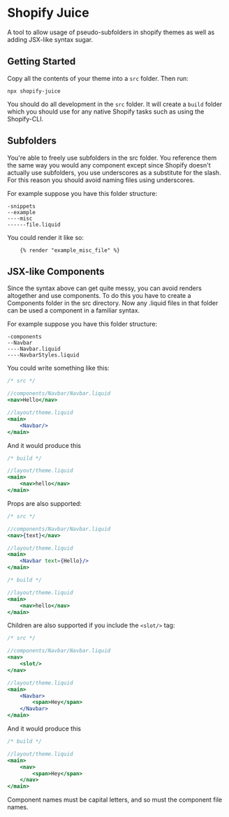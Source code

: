 # Shopify Juice

A tool to allow usage of pseudo-subfolders in shopify themes as well as adding JSX-like syntax sugar.

## Getting Started

Copy all the contents of your theme into a `src` folder.
Then run:

```console
npx shopify-juice
```

You should do all development in the `src` folder. It will create a `build` folder which you should use for any native Shopify tasks such as using the Shopify-CLI.


## Subfolders
You're able to freely use subfolders in the src folder. You reference them the same way you would any component except since Shopify doesn't actually use subfolders, you use underscores as a substitute for the slash. For this reason you should avoid naming files using underscores.

For example suppose you have this folder structure:
```
-snippets
--example
----misc
------file.liquid
```

You could render it like so:
```liquid
    {% render "example_misc_file" %}
```

## JSX-like Components
Since the syntax above can get quite messy, you can avoid renders altogether and use components. To do this you have to create a Components folder in the src directory. Now any .liquid files in that folder can be used a component in a familiar syntax.

For example suppose you have this folder structure:
```
-components
--Navbar
----Navbar.liquid
----NavbarStyles.liquid
```

You could write something like this:

```jsx
/* src */

//components/Navbar/Navbar.liquid
<nav>Hello</nav>

//layout/theme.liquid
<main>
    <Navbar/>
</main>
```

And it would produce this

```jsx
/* build */

//layout/theme.liquid
<main>
    <nav>hello</nav>
</main>
```

Props are also supported:

```jsx
/* src */

//components/Navbar/Navbar.liquid
<nav>{text}</nav>

//layout/theme.liquid
<main>
    <Navbar text={Hello}/>
</main>
```

```jsx
/* build */

//layout/theme.liquid
<main>
    <nav>hello</nav>
</main>
```

Children are also supported if you include the `<slot/>` tag:

```jsx
/* src */

//components/Navbar/Navbar.liquid
<nav>
    <slot/>
</nav>

//layout/theme.liquid
<main>
    <Navbar>
        <span>Hey</span>
    </Navbar>
</main>
```

And it would produce this

```jsx
/* build */

//layout/theme.liquid
<main>
    <nav>
        <span>Hey</span>
    </nav>
</main>
```

Component names must be capital letters, and so must the component file names.